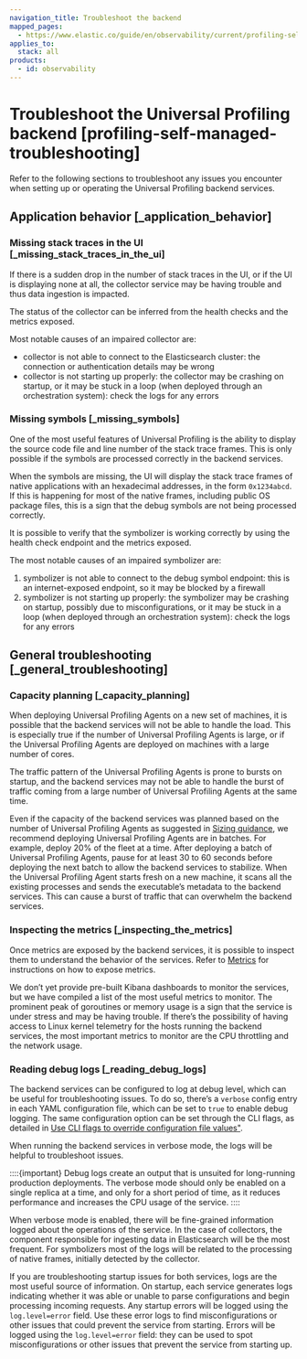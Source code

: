 ```yaml
---
navigation_title: Troubleshoot the backend
mapped_pages:
  - https://www.elastic.co/guide/en/observability/current/profiling-self-managed-troubleshooting.html
applies_to:
  stack: all
products:
  - id: observability
---
```




# Troubleshoot the Universal Profiling backend [profiling-self-managed-troubleshooting]


Refer to the following sections to troubleshoot any issues you encounter when setting up or operating the Universal Profiling backend services.


## Application behavior [_application_behavior] 


### Missing stack traces in the UI [_missing_stack_traces_in_the_ui] 

If there is a sudden drop in the number of stack traces in the UI, or if the UI is displaying none at all, the collector service may be having trouble and thus data ingestion is impacted.

The status of the collector can be inferred from the health checks and the metrics exposed.

Most notable causes of an impaired collector are:

* collector is not able to connect to the Elasticsearch cluster: the connection or authentication details may be wrong
* collector is not starting up properly: the collector may be crashing on startup, or it may be stuck in a loop (when deployed through an orchestration system): check the logs for any errors


### Missing symbols [_missing_symbols] 

One of the most useful features of Universal Profiling is the ability to display the source code file and line number of the stack trace frames. This is only possible if the symbols are processed correctly in the backend services.

When the symbols are missing, the UI will display the stack trace frames of native applications with an hexadecimal addresses, in the form `0x1234abcd`. If this is happening for most of the native frames, including public OS package files, this is a sign that the debug symbols are not being processed correctly.

It is possible to verify that the symbolizer is working correctly by using the health check endpoint and the metrics exposed.

The most notable causes of an impaired symbolizer are:

1. symbolizer is not able to connect to the debug symbol endpoint: this is an internet-exposed endpoint, so it may be blocked by a firewall
2. symbolizer is not starting up properly: the symbolizer may be crashing on startup, possibly due to misconfigurations, or it may be stuck in a loop (when deployed through an orchestration system): check the logs for any errors


## General troubleshooting [_general_troubleshooting] 


### Capacity planning [_capacity_planning] 

When deploying Universal Profiling Agents on a new set of machines, it is possible that the backend services will not be able to handle the load. This is especially true if the number of Universal Profiling Agents is large, or if the Universal Profiling Agents are deployed on machines with a large number of cores.

The traffic pattern of the Universal Profiling Agents is prone to bursts on startup, and the backend services may not be able to handle the burst of traffic coming from a large number of Universal Profiling Agents at the same time.

Even if the capacity of the backend services was planned based on the number of Universal Profiling Agents as suggested in [Sizing guidance](../../../solutions/observability/infra-and-hosts/operate-universal-profiling-backend.md#profiling-self-managed-ops-sizing-guidance), we recommend deploying Universal Profiling Agents are in batches. For example, deploy 20% of the fleet at a time. After deploying a batch of Universal Profiling Agents, pause for at least 30 to 60 seconds before deploying the next batch to allow the backend services to stabilize. When the Universal Profiling Agent starts fresh on a new machine, it scans all the existing processes and sends the executable’s metadata to the backend services. This can cause a burst of traffic that can overwhelm the backend services.


### Inspecting the metrics [_inspecting_the_metrics] 

Once metrics are exposed by the backend services, it is possible to inspect them to understand the behavior of the services. Refer to [Metrics](../../../solutions/observability/infra-and-hosts/operate-universal-profiling-backend.md#profiling-self-managed-ops-monitoring-metrics) for instructions on how to expose metrics.

We don’t yet provide pre-built Kibana dashboards to monitor the services, but we have compiled a list of the most useful metrics to monitor. The prominent peak of goroutines or memory usage is a sign that the service is under stress and may be having trouble. If there’s the possibility of having access to Linux kernel telemetry for the hosts running the backend services, the most important metrics to monitor are the CPU throttling and the network usage.


### Reading debug logs [_reading_debug_logs] 

The backend services can be configured to log at debug level, which can be useful for troubleshooting issues. To do so, there’s a `verbose` config entry in each YAML configuration file, which can be set to `true` to enable debug logging. The same configuration option can be set through the CLI flags, as detailed in [Use CLI flags to override configuration file values"](../../../solutions/observability/infra-and-hosts/operate-universal-profiling-backend.md#profiling-self-managed-ops-configuration-cli-overrides).

When running the backend services in verbose mode, the logs will be helpful to troubleshoot issues.

::::{important} 
Debug logs create an output that is unsuited for long-running production deployments. The verbose mode should only be enabled on a single replica at a time, and only for a short period of time, as it reduces performance and increases the CPU usage of the service.
::::


When verbose mode is enabled, there will be fine-grained information logged about the operations of the service. In the case of collectors, the component responsible for ingesting data in Elasticsearch will be the most frequent. For symbolizers most of the logs will be related to the processing of native frames, initially detected by the collector.

If you are troubleshooting startup issues for both services, logs are the most useful source of information. On startup, each service generates logs indicating whether it was able or unable to parse configurations and begin processing incoming requests. Any startup errors will be logged using the `log.level=error` field. Use these error logs to find misconfigurations or other issues that could prevent the service from starting. Errors will be logged using the `log.level=error` field: they can be used to spot misconfigurations or other issues that prevent the service from starting up.

